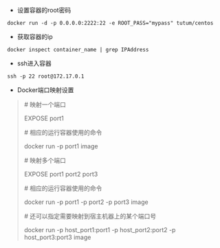 * 设置容器的root密码

```
docker run -d -p 0.0.0.0:2222:22 -e ROOT_PASS="mypass" tutum/centos
```

* 获取容器的ip

```
docker inspect container_name | grep IPAddress
```

* ssh进入容器

```
ssh -p 22 root@172.17.0.1
```

* Docker端口映射设置

> \# 映射一个端口
>
> EXPOSE port1
>
> \# 相应的运行容器使用的命令
>
> docker run -p port1 image
>
> \# 映射多个端口
>
> EXPOSE port1 port2 port3
>
> \# 相应的运行容器使用的命令
>
> docker run -p port1 -p port2 -p port3 image
>
> \# 还可以指定需要映射到宿主机器上的某个端口号
>
> docker run -p host\_port1:port1 -p host\_port2:port2 -p host\_port3:port3 image



